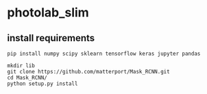 # photolab_slim

## install requirements

    pip install numpy scipy sklearn tensorflow keras jupyter pandas

    mkdir lib
    git clone https://github.com/matterport/Mask_RCNN.git
    cd Mask_RCNN/
    python setup.py install


